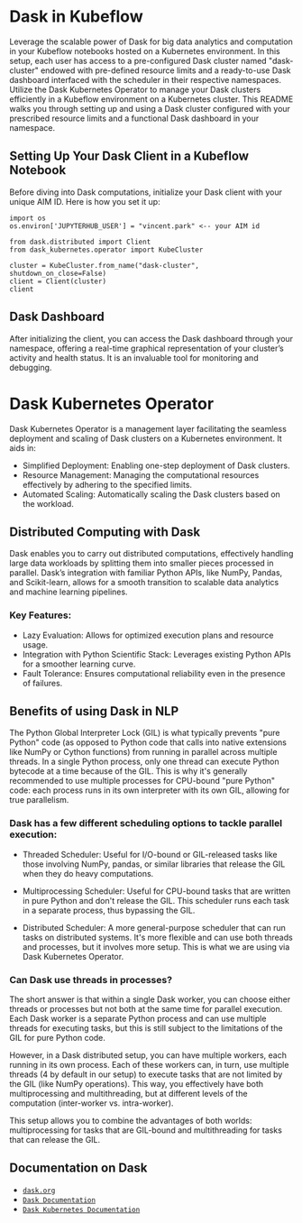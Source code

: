 # Dask in Kubeflow

Leverage the scalable power of Dask for big data analytics and computation in your Kubeflow notebooks hosted on a Kubernetes environment. In this setup, each user has access to a pre-configured Dask cluster named "dask-cluster" endowed with pre-defined resource limits and a ready-to-use Dask dashboard interfaced with the scheduler in their respective namespaces.
Utilize the Dask Kubernetes Operator to manage your Dask clusters efficiently in a Kubeflow environment on a Kubernetes cluster. This README walks you through setting up and using a Dask cluster configured with your prescribed resource limits and a functional Dask dashboard in your namespace.


## Setting Up Your Dask Client in a Kubeflow Notebook

Before diving into Dask computations, initialize your Dask client with your unique AIM ID. Here is how you set it up:

```
import os
os.environ['JUPYTERHUB_USER'] = "vincent.park" <-- your AIM id

from dask.distributed import Client
from dask_kubernetes.operator import KubeCluster

cluster = KubeCluster.from_name("dask-cluster", shutdown_on_close=False)
client = Client(cluster)
client
```

## Dask Dashboard

After initializing the client, you can access the Dask dashboard through your namespace, offering a real-time graphical representation of your cluster’s activity and health status. It is an invaluable tool for monitoring and debugging.

# Dask Kubernetes Operator

Dask Kubernetes Operator is a management layer facilitating the seamless deployment and scaling of Dask clusters on a Kubernetes environment. It aids in:

- Simplified Deployment: Enabling one-step deployment of Dask clusters.
- Resource Management: Managing the computational resources effectively by adhering to the specified limits.
- Automated Scaling: Automatically scaling the Dask clusters based on the workload.


## Distributed Computing with Dask

Dask enables you to carry out distributed computations, effectively handling large data workloads by splitting them into smaller pieces processed in parallel. Dask’s integration with familiar Python APIs, like NumPy, Pandas, and Scikit-learn, allows for a smooth transition to scalable data analytics and machine learning pipelines.

### Key Features:
- Lazy Evaluation: Allows for optimized execution plans and resource usage.
- Integration with Python Scientific Stack: Leverages existing Python APIs for a smoother learning curve.
- Fault Tolerance: Ensures computational reliability even in the presence of failures.

## Benefits of using Dask in NLP

The Python Global Interpreter Lock (GIL) is what typically prevents "pure Python" code (as opposed to Python code that calls into native extensions like NumPy or Cython functions) from running in parallel across multiple threads. In a single Python process, only one thread can execute Python bytecode at a time because of the GIL. This is why it's generally recommended to use multiple processes for CPU-bound "pure Python" code: each process runs in its own interpreter with its own GIL, allowing for true parallelism.

### Dask has a few different scheduling options to tackle parallel execution:

- Threaded Scheduler: Useful for I/O-bound or GIL-released tasks like those involving NumPy, pandas, or similar libraries that release the GIL when they do heavy computations.

- Multiprocessing Scheduler: Useful for CPU-bound tasks that are written in pure Python and don't release the GIL. This scheduler runs each task in a separate process, thus bypassing the GIL.

- Distributed Scheduler: A more general-purpose scheduler that can run tasks on distributed systems. It's more flexible and can use both threads and processes, but it involves more setup. This is what we are using via Dask Kubernetes Operator.

### Can Dask use threads in processes?

The short answer is that within a single Dask worker, you can choose either threads or processes but not both at the same time for parallel execution. Each Dask worker is a separate Python process and can use multiple threads for executing tasks, but this is still subject to the limitations of the GIL for pure Python code.

However, in a Dask distributed setup, you can have multiple workers, each running in its own process. Each of these workers can, in turn, use multiple threads (4 by default in our setup) to execute tasks that are not limited by the GIL (like NumPy operations). This way, you effectively have both multiprocessing and multithreading, but at different levels of the computation (inter-worker vs. intra-worker).

This setup allows you to combine the advantages of both worlds: multiprocessing for tasks that are GIL-bound and multithreading for tasks that can release the GIL.

## Documentation on Dask

- [`dask.org`](https://www.dask.org/)
- [`Dask Documentation`](https://docs.dask.org/en/stable/)
- [`Dask Kubernetes Documentation`](https://kubernetes.dask.org/en/latest/)
